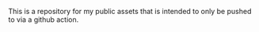 This is a repository for my public assets that is intended to only be pushed to via a github action.
